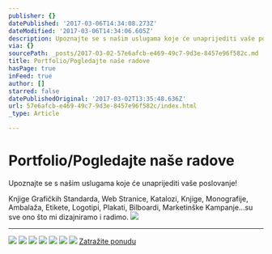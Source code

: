 ```yaml
---
publisher: {}
datePublished: '2017-03-06T14:34:08.273Z'
dateModified: '2017-03-06T14:34:06.605Z'
description: Upoznajte se s našim uslugama koje će unaprijediti vaše poslovanje!
via: {}
sourcePath: _posts/2017-03-02-57e6afcb-e469-49c7-9d3e-8457e96f582c.md
title: Portfolio/Pogledajte naše radove
hasPage: true
inFeed: true
author: []
starred: false
datePublishedOriginal: '2017-03-02T13:35:48.636Z'
url: 57e6afcb-e469-49c7-9d3e-8457e96f582c/index.html
_type: Article

---
```

# Portfolio/Pogledajte naše radove

Upoznajte se s našim uslugama koje će unaprijediti vaše poslovanje!

Knjige Grafičkih Standarda, Web Stranice, Katalozi, Knjige, Monografije, Ambalaža, Etikete, Logotipi, Plakati, Bilboardi, Marketinške Kampanje...su sve ono što mi dizajniramo i radimo.
![](https://the-grid-user-content.s3-us-west-2.amazonaws.com/9d8e210f-498c-4822-8a96-f900297f518c.jpg)

---

![](https://the-grid-user-content.s3-us-west-2.amazonaws.com/46f0d15f-f772-47cb-9fc9-7b86ee4ee315.jpg)
![](https://the-grid-user-content.s3-us-west-2.amazonaws.com/a04b6f0c-deac-4f12-b9ba-da6f2c07a97b.jpg)
![](https://the-grid-user-content.s3-us-west-2.amazonaws.com/950eb92a-0275-4d33-b96e-6b667c53216c.jpg)
![](https://the-grid-user-content.s3-us-west-2.amazonaws.com/7e364dff-3978-49c0-a39b-84d6b7a64ef9.jpg)
![](https://the-grid-user-content.s3-us-west-2.amazonaws.com/8bb5d771-c8f1-4961-8db7-7bcaf349660d.jpg)
![](https://the-grid-user-content.s3-us-west-2.amazonaws.com/99e444f4-76bf-4d29-a384-c74f91627d8e.jpg)
![](https://the-grid-user-content.s3-us-west-2.amazonaws.com/b5f45919-38b6-49e1-ab4d-a9cfc1577f2e.jpg)
[Zatražite ponudu][0]

[0]: https://docs.google.com/forms/d/e/1FAIpQLScdOVsi3x4G0Lhj3_OM6jahpukJaGd1BQo7SdDcZ_cg58LITg/formResponse